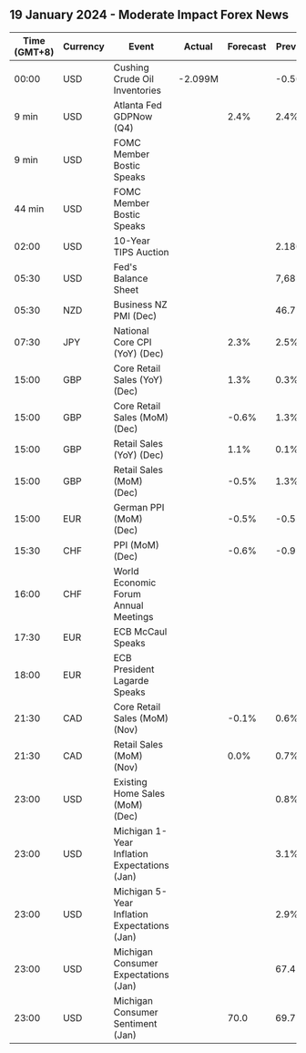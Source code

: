 ## 19 January 2024 - Moderate Impact Forex News

| Time (GMT+8) | Currency | Event | Actual | Forecast | Previous |
|------|----------|-------|--------|----------|----------|
| 00:00 | USD | Cushing Crude Oil Inventories | -2.099M |  | -0.506M |
| 9 min | USD | Atlanta Fed GDPNow (Q4) |  | 2.4% | 2.4% |
| 9 min | USD | FOMC Member Bostic Speaks |  |  |  |
| 44 min | USD | FOMC Member Bostic Speaks |  |  |  |
| 02:00 | USD | 10-Year TIPS Auction |  |  | 2.180% |
| 05:30 | USD | Fed's Balance Sheet |  |  | 7,687B |
| 05:30 | NZD | Business NZ PMI (Dec) |  |  | 46.7 |
| 07:30 | JPY | National Core CPI (YoY) (Dec) |  | 2.3% | 2.5% |
| 15:00 | GBP | Core Retail Sales (YoY) (Dec) |  | 1.3% | 0.3% |
| 15:00 | GBP | Core Retail Sales (MoM) (Dec) |  | -0.6% | 1.3% |
| 15:00 | GBP | Retail Sales (YoY) (Dec) |  | 1.1% | 0.1% |
| 15:00 | GBP | Retail Sales (MoM) (Dec) |  | -0.5% | 1.3% |
| 15:00 | EUR | German PPI (MoM) (Dec) |  | -0.5% | -0.5% |
| 15:30 | CHF | PPI (MoM) (Dec) |  | -0.6% | -0.9% |
| 16:00 | CHF | World Economic Forum Annual Meetings |  |  |  |
| 17:30 | EUR | ECB McCaul Speaks |  |  |  |
| 18:00 | EUR | ECB President Lagarde Speaks |  |  |  |
| 21:30 | CAD | Core Retail Sales (MoM) (Nov) |  | -0.1% | 0.6% |
| 21:30 | CAD | Retail Sales (MoM) (Nov) |  | 0.0% | 0.7% |
| 23:00 | USD | Existing Home Sales (MoM) (Dec) |  |  | 0.8% |
| 23:00 | USD | Michigan 1-Year Inflation Expectations (Jan) |  |  | 3.1% |
| 23:00 | USD | Michigan 5-Year Inflation Expectations (Jan) |  |  | 2.9% |
| 23:00 | USD | Michigan Consumer Expectations (Jan) |  |  | 67.4 |
| 23:00 | USD | Michigan Consumer Sentiment (Jan) |  | 70.0 | 69.7 |
